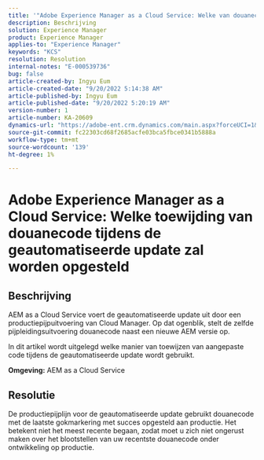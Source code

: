 ```yaml
---
title: '"Adobe Experience Manager as a Cloud Service: Welke van douanecode tijdens de geautomatiseerde update"zal worden opgesteld'
description: Beschrijving
solution: Experience Manager
product: Experience Manager
applies-to: "Experience Manager"
keywords: "KCS"
resolution: Resolution
internal-notes: "E-000539736"
bug: false
article-created-by: Ingyu Eum
article-created-date: "9/20/2022 5:14:38 AM"
article-published-by: Ingyu Eum
article-published-date: "9/20/2022 5:20:19 AM"
version-number: 1
article-number: KA-20609
dynamics-url: "https://adobe-ent.crm.dynamics.com/main.aspx?forceUCI=1&pagetype=entityrecord&etn=knowledgearticle&id=5c1eaf1a-a338-ed11-9db0-002248086a27"
source-git-commit: fc22303cd68f2685acfe03bca5fbce0341b5888a
workflow-type: tm+mt
source-wordcount: '139'
ht-degree: 1%

---
```


# Adobe Experience Manager as a Cloud Service: Welke toewijding van douanecode tijdens de geautomatiseerde update zal worden opgesteld

## Beschrijving


AEM as a Cloud Service voert de geautomatiseerde update uit door een productiepijpuitvoering van Cloud Manager. Op dat ogenblik, stelt de zelfde pijpleidingsuitvoering douanecode naast een nieuwe AEM versie op.

In dit artikel wordt uitgelegd welke manier van toewijzen van aangepaste code tijdens de geautomatiseerde update wordt gebruikt.

<b>Omgeving:</b>
AEM as a Cloud Service


## Resolutie


De productiepijplijn voor de geautomatiseerde update gebruikt douanecode met de laatste gokmarkering met succes opgesteld aan productie. Het betekent niet het meest recente begaan, zodat moet u zich niet ongerust maken over het blootstellen van uw recentste douanecode onder ontwikkeling op productie.
